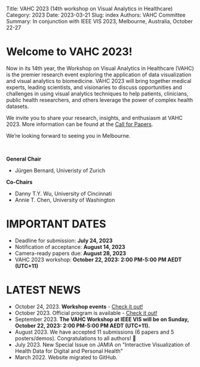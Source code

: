 Title: VAHC 2023 (14th workshop on Visual Analytics in Healthcare)
Category: 2023
Date: 2023-03-21
Slug: index
Authors: VAHC Committee
Summary: In conjunction with IEEE VIS 2023, Melbourne, Australia, October 22-27


Welcome to VAHC 2023!
=====================

Now in its 14th year, the Workshop on Visual Analytics in Healthcare (VAHC) is the premier research event exploring the application of data visualization and visual analytics to biomedicine. VAHC 2023 will bring together medical experts, leading scientists, and visionaries to discuss opportunities and challenges in using visual analytics techniques to help patients, clinicians, public health researchers, and others leverage the power of complex health datasets.

We invite you to share your research, insights, and enthusiasm at VAHC 2023. More information can be found at the [Call for Papers](./call-for-papers.html).

We’re looking forward to seeing you in Melbourne.

<br>

**General Chair**

- Jürgen Bernard, Univeristy of Zurich

**Co-Chairs**

- Danny T.Y. Wu, University of Cincinnati
- Annie T. Chen, University of Washington









IMPORTANT DATES
===============

- Deadline for submission: **July 24, 2023**
- Notification of acceptance: **August 14, 2023**
- Camera-ready papers due: **August 28, 2023**
- VAHC 2023 workshop: **October 22, 2023: 2:00 PM-5:00 PM AEDT (UTC+11)**



LATEST NEWS
===========
- October 24, 2023. **Workshop events** - [Check it out!](./workshop-event.html)
- October 2023. Official program is available - [Check it out!](./program.html)
- September 2023. **The VAHC Workshop at IEEE VIS will be on Sunday, October 22, 2023: 2:00 PM-5:00 PM AEDT (UTC+11).**
- August 2023. We have accepted 11 submissions (6 papers and 5 posters/demos). Congratulations to all authors! 🎉
- July 2023. New Special Issue on JAMIA on "Interactive Visualization of Health Data for Digital and Personal Health"
- March 2022. Website migrated to GitHub.
